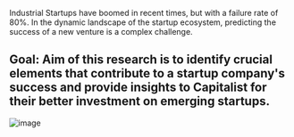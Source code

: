 Industrial Startups have boomed in recent times, but with a failure rate of 80%. In the dynamic landscape of the startup ecosystem, predicting the success of a new venture is a complex challenge.
## Goal: Aim of this research is to identify crucial elements that contribute to a startup company's success and provide insights to Capitalist for their better investment on emerging startups.

![image](https://github.com/lokesh2108/Startup_Sucess_Prediction/assets/65254815/b2b02102-e1c8-473e-a7ab-fcf26077bbb3)
